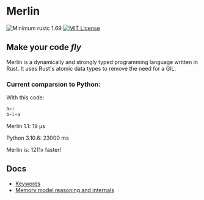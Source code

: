 # Merlin

![Minimum rustc 1.69](https://img.shields.io/badge/rustc-1.69-brightgreen)
[![MIT License](https://img.shields.io/badge/License-MIT-informational)](LICENSE)

<h2><strong>Make your code <i>fly</i></strong></h2>

Merlin is a dynamically and strongly typed programming language written in Rust. It uses Rust's atomic data types to remove the need for a GIL.

### Current comparsion to Python:

With this code:
```Python
a=1
b=1+a
```

Merlin 1.1: 19 µs

Python 3.10.6: 23000 ms 

Merlin is: 1211x faster!

## Docs
- [Keywords](docs/keywords.md)
- [Memory model reasoning and internals](docs/memory_model.md)